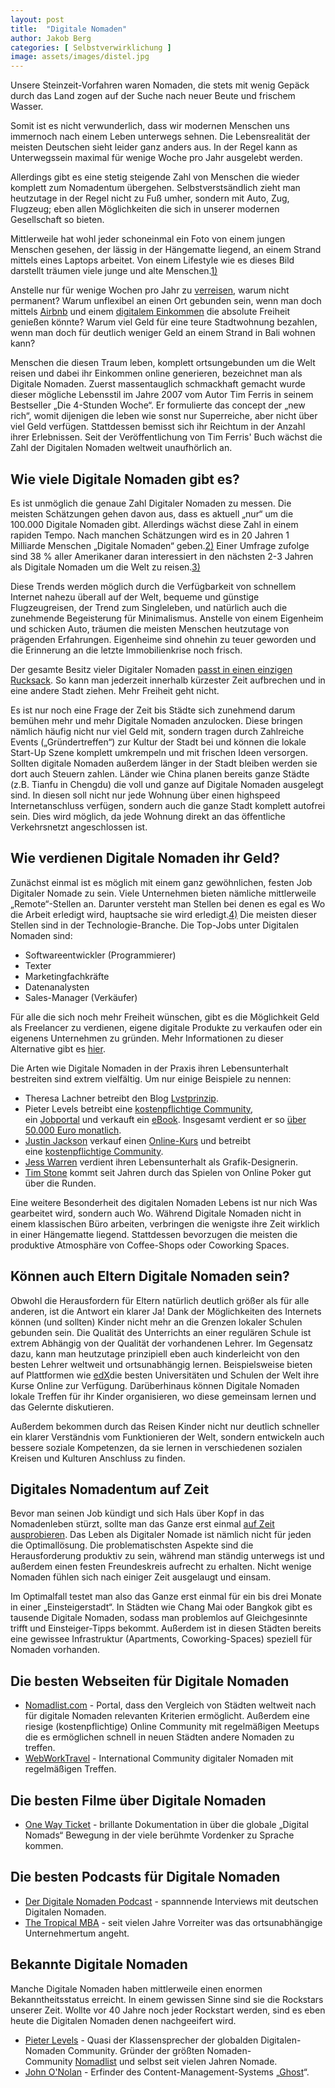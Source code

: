 ```yaml
---
layout: post
title:  "Digitale Nomaden"
author: Jakob Berg
categories: [ Selbstverwirklichung ]
image: assets/images/distel.jpg
--- 
```



Unsere Steinzeit-Vorfahren waren Nomaden, die stets mit wenig Gepäck durch das Land zogen auf der Suche nach neuer Beute und frischem Wasser.

Somit ist es nicht verwunderlich, dass wir modernen Menschen uns immernoch nach einem Leben unterwegs sehnen. Die Lebensrealität der meisten Deutschen sieht leider ganz anders aus. In der Regel kann as Unterwegssein maximal für wenige Woche pro Jahr ausgelebt werden.

Allerdings gibt es eine stetig steigende Zahl von Menschen die wieder komplett zum Nomadentum übergehen. Selbstverstsändlich zieht man heutzutage in der Regel nicht zu Fuß umher, sondern mit Auto, Zug, Flugzeug; eben allen Möglichkeiten die sich in unserer modernen Gesellschaft so bieten.

Mittlerweile hat wohl jeder schoneinmal ein Foto von einem jungen Menschen gesehen, der lässig in der Hängematte liegend, an einem Strand mittels eines Laptops arbeitet. Von einem Lifestyle wie es dieses Bild darstellt träumen viele junge und alte Menschen.[1)](https://wildleben.org/digitale_nomaden#fn__1)

Anstelle nur für wenige Wochen pro Jahr zu [verreisen](https://wildleben.org/reisen), warum nicht permanent? Warum unflexibel an einen Ort gebunden sein, wenn man doch mittels [Airbnb](https://www.airbnb.de/) und einem [digitalem Einkommen](https://wildleben.org/geld) die absolute Freiheit genießen könnte? Warum viel Geld für eine teure Stadtwohnung bezahlen, wenn man doch für deutlich weniger Geld an einem Strand in Bali wohnen kann?

Menschen die diesen Traum leben, komplett ortsungebunden um die Welt reisen und dabei ihr Einkommen online generieren, bezeichnet man als Digitale Nomaden. Zuerst massentauglich schmackhaft gemacht wurde dieser mögliche Lebensstil im Jahre 2007 vom Autor Tim Ferris in seinem Bestseller „Die 4-Stunden Woche“. Er formulierte das concept der „new rich“, womit dijenigen die leben wie sonst nur Superreiche, aber nicht über viel Geld verfügen. Stattdessen bemisst sich ihr Reichtum in der Anzahl ihrer Erlebnissen. Seit der Veröffentlichung von Tim Ferris' Buch wächst die Zahl der Digitalen Nomaden weltweit unaufhörlich an.



## **Wie viele Digitale Nomaden gibt es?**

Es ist unmöglich die genaue Zahl Digitaler Nomaden zu messen. Die meisten Schätzungen gehen davon aus, dass es aktuell „nur“ um die 100.000 Digitale Nomaden gibt. Allerdings wächst diese Zahl in einem rapiden Tempo. Nach manchen Schätzungen wird es in 20 Jahren 1 Milliarde Menschen „Digitale Nomaden“ geben.[2)](https://wildleben.org/digitale_nomaden#fn__2) Einer Umfrage zufolge sind 38 % aller Amerikaner daran interessiert in den nächsten 2-3 Jahren als Digitale Nomaden um die Welt zu reisen.[3)](https://wildleben.org/digitale_nomaden#fn__3)

Diese Trends werden möglich durch die Verfügbarkeit von schnellem Internet nahezu überall auf der Welt, bequeme und günstige Flugzeugreisen, der Trend zum Singleleben, und natürlich auch die zunehmende Begeisterung für Minimalismus. Anstelle von einem Eigenheim und schicken Auto, träumen die meisten Menschen heutzutage von prägenden Erfahrungen. Eigenheime sind ohnehin zu teuer geworden und die Erinnerung an die letzte Immobilienkrise noch frisch.

Der gesamte Besitz vieler Digitaler Nomaden [passt in einen einzigen Rucksack](https://wildleben.org/leben/minimalismus). So kann man jederzeit innerhalb kürzester Zeit aufbrechen und in eine andere Stadt ziehen. Mehr Freiheit geht nicht.

Es ist nur noch eine Frage der Zeit bis Städte sich zunehmend darum bemühen mehr und mehr Digitale Nomaden anzulocken. Diese bringen nämlich häufig nicht nur viel Geld mit, sondern tragen durch Zahlreiche Events („Gründertreffen“) zur Kultur der Stadt bei und können die lokale Start-Up Szene komplett umkrempeln und mit frischen Ideen versorgen. Sollten digitale Nomaden außerdem länger in der Stadt bleiben werden sie dort auch Steuern zahlen. Länder wie China planen bereits ganze Städte (z.B. Tianfu in Chengdu) die voll und ganze auf Digitale Nomaden ausgelegt sind. In diesen soll nicht nur jede Wohnung über einen highspeed Internetanschluss verfügen, sondern auch die ganze Stadt komplett autofrei sein. Dies wird möglich, da jede Wohnung direkt an das öffentliche Verkehrsnetzt angeschlossen ist.



## **Wie verdienen Digitale Nomaden ihr Geld?**

Zunächst einmal ist es möglich mit einem ganz gewöhnlichen, festen Job Digitaler Nomade zu sein. Viele Unternehmen bieten nämliche mittlerweile „Remote“-Stellen an. Darunter versteht man Stellen bei denen es egal es Wo die Arbeit erledigt wird, hauptsache sie wird erledigt.[4)](https://wildleben.org/digitale_nomaden#fn__4) Die meisten dieser Stellen sind in der Technologie-Branche. Die Top-Jobs unter Digitalen Nomaden sind:

- Softwareentwickler (Programmierer)
- Texter
- Marketingfachkräfte
- Datenanalysten
- Sales-Manager (Verkäufer)

Für alle die sich noch mehr Freiheit wünschen, gibt es die Möglichkeit Geld als Freelancer zu verdienen, eigene digitale Produkte zu verkaufen oder ein eigenens Unternehmen zu gründen. Mehr Informationen zu dieser Alternative gibt es [hier](https://wildleben.org/geld).

Die Arten wie Digitale Nomaden in der Praxis ihren Lebensunterhalt bestreiten sind extrem vielfältig. Um nur einige Beispiele zu nennen:

- Theresa Lachner betreibt den Blog [Lvstprinzip](https://www.lvstprinzip.de/).
- Pieter Levels betreibt eine [kostenpflichtige Community](http://nomadlist.com/), ein [Jobportal](https://remoteok.io/) und verkauft ein [eBook](https://makebook.io/). Insgesamt verdient er so [über 50.000 Euro monatlich](https://levels.io/50k/).
- [Justin Jackson](https://justinjackson.ca/2016-review/) verkauf einen [Online-Kurs](https://devmarketing.xyz/) und betreibt eine [kostenpflichtige Community](https://megamaker.co/club/).
- [Jess Warren](http://heyjess.com/) verdient ihren Lebensunterhalt als Grafik-Designerin.
- [Tim Stone](http://pokercanchangeyourlife.blogspot.com/) kommt seit Jahren durch das Spielen von Online Poker gut über die Runden.

Eine weitere Besonderheit des digitalen Nomaden Lebens ist nur nich Was gearbeitet wird, sondern auch Wo. Während Digitale Nomaden nicht in einem klassischen Büro arbeiten, verbringen die wenigste ihre Zeit wirklich in einer Hängematte liegend. Stattdessen bevorzugen die meisten die produktive Atmosphäre von Coffee-Shops oder Coworking Spaces.



## **Können auch Eltern Digitale Nomaden sein?**

Obwohl die Herausfordern für Eltern natürlich deutlich größer als für alle anderen, ist die Antwort ein klarer Ja! Dank der Möglichkeiten des Internets können (und sollten) Kinder nicht mehr an die Grenzen lokaler Schulen gebunden sein. Die Qualität des Unterrichts an einer regulären Schule ist extrem Abhängig von der Qualität der vorhandenen Lehrer. Im Gegensatz dazu, kann man heutzutage prinzipiell eben auch kinderleicht von den besten Lehrer weltweit und ortsunabhängig lernen. Beispielsweise bieten auf Plattformen wie [edX](http://edx.org/)die besten Universitäten und Schulen der Welt ihre Kurse Online zur Verfügung. Darüberhinaus können Digitale Nomaden lokale Treffen für ihr Kinder organisieren, wo diese gemeinsam lernen und das Gelernte diskutieren.

Außerdem bekommen durch das Reisen Kinder nicht nur deutlich schneller ein klarer Verständnis vom Funktionieren der Welt, sondern entwickeln auch bessere soziale Kompetenzen, da sie lernen in verschiedenen sozialen Kreisen und Kulturen Anschluss zu finden.



## **Digitales Nomadentum auf Zeit**

Bevor man seinen Job kündigt und sich Hals über Kopf in das Nomadenleben stürzt, sollte man das Ganze erst einmal [auf Zeit ausprobieren](https://wildleben.org/reisen). Das Leben als Digitaler Nomade ist nämlich nicht für jeden die Optimallösung. Die problematischsten Aspekte sind die Herausforderung produktiv zu sein, während man ständig unterwegs ist und außerdem einen festen Freundeskreis aufrecht zu erhalten. Nicht wenige Nomaden fühlen sich nach einiger Zeit ausgelaugt und einsam.

Im Optimalfall testet man also das Ganze erst einmal für ein bis drei Monate in einer „Einsteigerstadt“. In Städten wie Chang Mai oder Bangkok gibt es tausende Digitale Nomaden, sodass man problemlos auf Gleichgesinnte trifft und Einsteiger-Tipps bekommt. Außerdem ist in diesen Städten bereits eine gewissee Infrastruktur (Apartments, Coworking-Spaces) speziell für Nomaden vorhanden.



## **Die besten Webseiten für Digitale Nomaden**

- [Nomadlist.com](https://nomadlist.com/) - Portal, dass den Vergleich von Städten weltweit nach für digitale Nomaden relevanten Kriterien ermöglicht. Außerdem eine riesige (kostenpflichtige) Online Community mit regelmäßigen Meetups die es ermöglichen schnell in neuen Städten andere Nomaden zu treffen.
- [WebWorkTravel](https://www.webworktravel.com/) - International Community digitaler Nomaden mit regelmäßigen Treffen.



## **Die besten Filme über Digitale Nomaden**

- [One Way Ticket](http://digitalnomaddocumentary.com/) - brillante Dokumentation in über die globale „Digital Nomads“ Bewegung in der viele berühmte Vordenker zu Sprache kommen.



## **Die besten Podcasts für Digitale Nomaden**

- [Der Digitale Nomaden Podcast](https://www.digitalenomadenpodcast.de/) - spannnende Interviews mit deutschen Digitalen Nomaden.
- [The Tropical MBA](http://www.tropicalmba.com/) - seit vielen Jahre Vorreiter was das ortsunabhängige Unternehmertum angeht.



## **Bekannte Digitale Nomaden**

Manche Digitale Nomaden haben mittlerweile einen enormen Bekanntheitsstatus erreicht. In einem gewissen Sinne sind sie die Rockstars unserer Zeit. Wollte vor 40 Jahre noch jeder Rockstart werden, sind es eben heute die Digitalen Nomaden denen nachgeeifert wird.

- [Pieter Levels](https://twitter.com/levelsio) - Quasi der Klassensprecher der globalden Digitalen-Nomaden Community. Gründer der größten Nomaden-Community [Nomadlist](https://nomadlist.com/) und selbst seit vielen Jahren Nomade.
- [John O'Nolan](https://twitter.com/JohnONolan) - Erfinder des Content-Management-Systems „[Ghost](https://ghost.org/)“.

